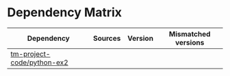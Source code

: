 # Dependency Matrix

Dependency | Sources | Version | Mismatched versions
---------- | ------- | ------- | -------------------
[tm-project-code/python-ex2](https://github.com/tm-project-code/python-ex2.git) |  | []() | 
